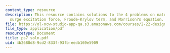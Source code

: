 ```yaml
---
content_type: resource
description: This resource contains solutions to the 4 problems on natural frequency,
  surge excitation force, Froude-Krylov term, and Morrison?s equation.
file: https://ol-ocw-studio-app-qa.s3.amazonaws.com/courses/2-22-design-principles-for-ocean-vehicles-13-42-spring-2005/4b2688d89cd2833f93fbeedb169e5909_ps7_soln.pdf
file_type: application/pdf
resourcetype: Document
title: ps7_soln.pdf
uid: 4b2688d8-9cd2-833f-93fb-eedb169e5909
---
```

